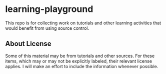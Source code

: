 # learning-playground
This repo is for collecting work on tutorials and other learning
activities that would benefit from using source control.

## About License
Some of this material may be from tutorials and other sources. For these
items, which may or may not be explicitly labeled, their relevant
license applies. I will make an effort to include the information
whenever possible.

